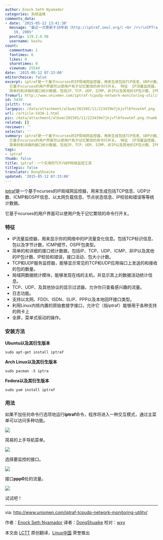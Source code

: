 ```yaml
---
author: Enock Seth Nyamador
categories: 系统运维
comments_data:
- date: '2015-05-12 13:41:30'
  message: "最近一次更新于10年前（http://iptraf.seul.org/）<br />\r\nIPTraf 3.0.0 - September
    19, 2005"
  postip: 119.2.0.98
  username: kashu
count:
  commentnum: 1
  favtimes: 6
  likes: 0
  sharetimes: 0
  viewnum: 25544
date: '2015-05-12 07:33:00'
editorchoice: false
excerpt: iptraf是一个基于ncurses的IP局域网监控器，用来生成包括TCP信息、UDP计数、ICMP和OSPF信息、以太网负载信息、节点状态信息、IP校验和错误等等统计数据。
  它基于ncurses的用户界面可以使用户免于记忆繁琐的命令行开关。 特征  IP流量监控器，用来显示你的网络中的IP流量变化信息。包括TCP标识信息、包以及字节计数，ICMP细节，OSPF包类型。
  简单的和详细的接口统计数据，包括IP、TCP、UDP、ICMP、非IP以及其他的IP包计数、IP校验和错误，接口活动、包大小计数。 TCP和UDP服务监控器，能够显示常见的TCP和UDP应用端口上发送的和接收的包的
fromurl: http://www.unixmen.com/iptraf-tcpudp-network-monitoring-utility/
id: 5430
islctt: true
largepic: /data/attachment/album/201505/11/223439m7jkjvfl6fevwtmf.png
url: /article-5430-1.html
pic: /data/attachment/album/201505/11/223439m7jkjvfl6fevwtmf.png.thumb.jpg
related: []
reviewer: ''
selector: ''
summary: iptraf是一个基于ncurses的IP局域网监控器，用来生成包括TCP信息、UDP计数、ICMP和OSPF信息、以太网负载信息、节点状态信息、IP校验和错误等等统计数据。
  它基于ncurses的用户界面可以使用户免于记忆繁琐的命令行开关。 特征  IP流量监控器，用来显示你的网络中的IP流量变化信息。包括TCP标识信息、包以及字节计数，ICMP细节，OSPF包类型。
  简单的和详细的接口统计数据，包括IP、TCP、UDP、ICMP、非IP以及其他的IP包计数、IP校验和错误，接口活动、包大小计数。 TCP和UDP服务监控器，能够显示常见的TCP和UDP应用端口上发送的和接收的包的
tags:
- iptraf
thumb: false
title: iptraf：一个实用的TCP/UDP网络监控工具
titlepic: false
translator: DongShuaike
updated: '2015-05-12 07:33:00'
---
```


[iptraf](http://iptraf.seul.org/about.html)是一个基于ncurses的IP局域网监控器，用来生成包括TCP信息、UDP计数、ICMP和OSPF信息、以太网负载信息、节点状态信息、IP校验和错误等等统计数据。


它基于ncurses的用户界面可以使用户免于记忆繁琐的命令行开关。


### 特征


* IP流量监控器，用来显示你的网络中的IP流量变化信息。包括TCP标识信息、包以及字节计数，ICMP细节，OSPF包类型。
* 简单的和详细的接口统计数据，包括IP、TCP、UDP、ICMP、非IP以及其他的IP包计数、IP校验和错误，接口活动、包大小计数。
* TCP和UDP服务监控器，能够显示常见的TCP和UDP应用端口上发送的和接收的包的数量。
* 局域网数据统计模块，能够发现在线的主机，并显示其上的数据活动统计信息。
* TCP、UDP、及其他协议的显示过滤器，允许你只查看感兴趣的流量。
* 日志功能。
* 支持以太网、FDDI、ISDN、SLIP、PPP以及本地回环接口类型。
* 利用Linux内核内置的原始套接字接口，允许它（指iptraf）能够用于各种支持的网卡上
* 全屏，菜单式驱动的操作。


### 安装方法


**Ubuntu以及其衍生版本**



```
sudo apt-get install iptraf

```

**Arch Linux以及其衍生版本**



```
sudo pacman -S iptra

```

**Fedora以及其衍生版本**



```
sudo yum install iptraf

```

### 用法


如果不加任何命令行选项地运行**iptraf**命令，程序将进入一种交互模式，通过主菜单可以访问多种功能。


![](/data/attachment/album/201505/11/223439m7jkjvfl6fevwtmf.png)


简易的上手导航菜单。


![](/data/attachment/album/201505/11/223439qqi84nuq5x8uwx18.png)


选择要监控的接口。


![](/data/attachment/album/201505/11/223440c1lr8hd5lrrdhgke.png)


接口**ppp0**处的流量。


![](/data/attachment/album/201505/11/223440l1qhy7z4wjje68ex.png)


试试吧！




---


via: <http://www.unixmen.com/iptraf-tcpudp-network-monitoring-utility/>


作者：[Enock Seth Nyamador](http://www.unixmen.com/author/seth/) 译者：[DongShuaike](https://github.com/DongShuaike) 校对：[wxy](https://github.com/wxy)


本文由 [LCTT](https://github.com/LCTT/TranslateProject) 原创翻译，[Linux中国](http://linux.cn/) 荣誉推出
